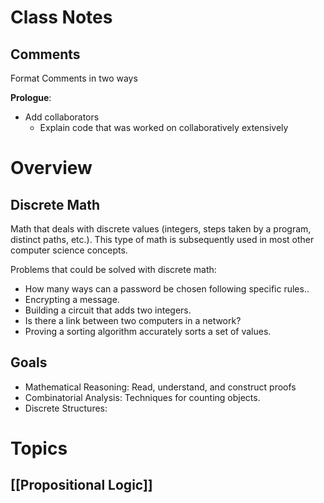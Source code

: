 # Class Notes

## Comments 

Format Comments in two ways

**Prologue**:
- Add collaborators
	- Explain code that was worked on collaboratively extensively

# Overview

## Discrete Math

Math that deals with discrete values (integers, steps taken by a program, distinct paths, etc.). This type of math is subsequently used in most other computer science concepts.

Problems that could be solved with discrete math:
- How many ways can a password be chosen following specific rules..
- Encrypting a message.
- Building a circuit that adds two integers.
- Is there a link between two computers in a network?
- Proving a sorting algorithm accurately sorts a set of values.

## Goals

- Mathematical Reasoning: Read, understand, and construct proofs
- Combinatorial Analysis: Techniques for counting objects.
- Discrete Structures: 

# Topics

## [[Propositional Logic]]
